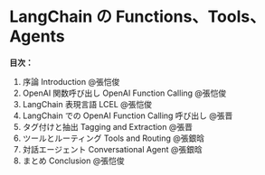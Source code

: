 # LangChain の Functions、Tools、Agents

**目次：**

1. 序論 Introduction @張恺俊
2. OpenAI 関数呼び出し OpenAI Function Calling @張恺俊
3. LangChain 表現言語 LCEL @張恺俊
4. LangChain での OpenAI Function Calling 呼び出し @張晋
5. タグ付けと抽出 Tagging and Extraction @張晋
6. ツールとルーティング Tools and Routing @張銀晗
7. 対話エージェント Conversational Agent @張銀晗
8. まとめ Conclusion @張恺俊


